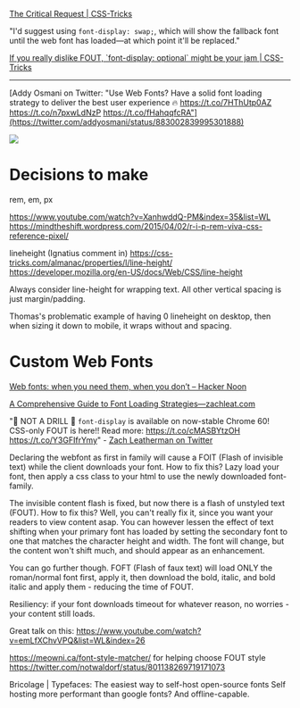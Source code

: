 
[The Critical Request | CSS-Tricks](https://css-tricks.com/the-critical-request/)

"I'd suggest using `font-display: swap;`, which will show the fallback font until the web font has loaded—at which point it'll be replaced."

[If you really dislike FOUT, \`font\-display: optional\` might be your jam \| CSS\-Tricks](https://css-tricks.com/really-dislike-fout-font-display-optional-might-jam/)

---

[Addy Osmani on Twitter: "Use Web Fonts? Have a solid font loading strategy to deliver the best user experience 🔥 https://t.co/7HThUtp0AZ https://t.co/n7pxwLdNzP https://t.co/fHahqqfcRA"](https://twitter.com/addyosmani/status/883002839995301888)

![](https://pbs.twimg.com/media/DEEKLTlUQAAFdyo.jpg)


# Decisions to make

rem, em, px

https://www.youtube.com/watch?v=XanhwddQ-PM&index=35&list=WL
https://mindtheshift.wordpress.com/2015/04/02/r-i-p-rem-viva-css-reference-pixel/

lineheight
(Ignatius comment in) https://css-tricks.com/almanac/properties/l/line-height/
https://developer.mozilla.org/en-US/docs/Web/CSS/line-height




Always consider line-height for wrapping text. All other vertical spacing is just margin/padding.

Thomas's problematic example of having 0 lineheight on desktop, then when sizing it down to mobile, it wraps without and spacing.



# Custom Web Fonts

[Web fonts: when you need them, when you don’t – Hacker Noon](https://hackernoon.com/web-fonts-when-you-need-them-when-you-dont-a3b4b39fe0ae)

[A Comprehensive Guide to Font Loading Strategies—zachleat.com](https://www.zachleat.com/web/comprehensive-webfonts/#font-display)

"🚨 NOT A DRILL 🚨 `font-display` is available on now-stable Chrome 60! CSS-only FOUT is here!! Read more: https://t.co/cMASBYtzOH https://t.co/Y3GFIfrYmy" - [Zach Leatherman on Twitter](https://twitter.com/zachleat/status/890242957386944516)

Declaring the webfont as first in family will cause a FOIT (Flash of invisible text) while the client downloads your font. How to fix this? Lazy load your font, then apply a css class to your html to use the newly downloaded font-family.

The invisible content flash is fixed, but now there is a flash of unstyled text (FOUT). How to fix this? Well, you can't really fix it, since you want your readers to view content asap. You can however lessen the effect of text shifting when your primary font has loaded by setting the secondary font to one that matches the character height and width. The font will change, but the content won't shift much, and should appear as an enhancement.

You can go further though. FOFT (Flash of faux text) will load ONLY the roman/normal font first, apply it, then download the bold, italic, and bold italic and apply them - reducing the time of FOUT.

Resiliency: if your font downloads timeout for whatever reason, no worries - your content still loads.

Great talk on this: https://www.youtube.com/watch?v=emLfXChvVPQ&list=WL&index=26

https://meowni.ca/font-style-matcher/ for helping choose FOUT style
https://twitter.com/notwaldorf/status/801138269719171073

Bricolage | Typefaces: The easiest way to self-host open-source fonts
Self hosting more performant than google fonts? And offline-capable.
